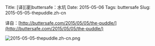 Title: [译][漫]buttersafe：水坑
Date: 2015-05-06
Tags: buttersafe
Slug: 2015-05-05-thepuddle.zh-cn

译自：[http://buttersafe.com/2015/05/05/the-puddle/](http://buttersafe.com/2015/05/05/the-puddle/)


![2015-05-05-thepuddle.zh-cn.png](/static/images/comics/2015-05-05-thepuddle.zh-cn.png)